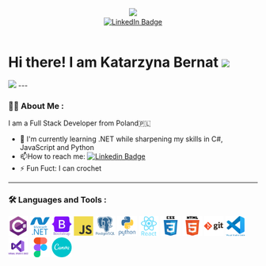 <div id="header" align="center">
 <img src="https://i.ibb.co/GRsxMLP/Original-size-Untitled-removebg-preview.png" width="200">
 <div id="badges">
 <a href="https://www.linkedin.com/in/katarzyna-bernat-05026625b/">
  <img src="https://img.shields.io/badge/LinkedIn-blue?style=for-the-badge&logo=linkedin&logoColor=white" alt="LinkedIn Badge"/>
 </a>
 </div>
 <img src="https://komarev.com/ghpvc/?username=Kashydo&style=flat-square&color=blue" alt=""/>
</div>
</div>
<h1>
  Hi there! I am Katarzyna Bernat
  <img src="https://media.giphy.com/media/hvRJCLFzcasrR4ia7z/giphy.gif" width="30px"/>
</h1>
<img src="https://i.ibb.co/H4JX1DH/Niebieskie-t-o-1.png" width="600"/>
</div>
---

### :woman_technologist: About Me :
I am a Full Stack Developer from Poland:poland:
- :seedling: I'm currently learning .NET while sharpening my skills in C#, JavaScript and Python
- :mailbox:How to reach me: [![Linkedin Badge](https://img.shields.io/badge/-KatarzynaBernat-blue?style=flat&logo=Linkedin&logoColor=white)](https://www.linkedin.com/in/katarzyna-bernat-05026625b/)
- :zap: Fun Fuct: I can crochet
---

### :hammer_and_wrench: Languages and Tools :
<div>
 <img src="https://github.com/devicons/devicon/blob/master/icons/csharp/csharp-original.svg" title="CSharp" **alt="CSharp" width="40" height="40">
 <img src="https://github.com/devicons/devicon/blob/master/icons/dot-net/dot-net-plain-wordmark.svg" title="dotNET" **alt=dotNET" width="40" height="40">
 <img src="https://github.com/devicons/devicon/blob/master/icons/bootstrap/bootstrap-original-wordmark.svg" title="Bootstrap" **alt="Bootstrap" width="40" height="40">
 <img src="https://github.com/devicons/devicon/blob/master/icons/javascript/javascript-original.svg" title="JavaScript" **alt="JavaScript" width="40" height="40">
 <img src="https://github.com/devicons/devicon/blob/master/icons/postgresql/postgresql-plain-wordmark.svg" title="PosgreSQL" **alt="PostgreSQL" width="40" height="40">
 <img src="https://github.com/devicons/devicon/blob/master/icons/python/python-original-wordmark.svg" title="Python" **alt="Python" width="40" height="40">
 <img src="https://github.com/devicons/devicon/blob/master/icons/react/react-original-wordmark.svg" title="React" **alt="React" width="40" height="40">
  <img src="https://github.com/devicons/devicon/blob/master/icons/css3/css3-original-wordmark.svg" title="CSS" **alt="CSS" width="40" height="40">
  <img src="https://github.com/devicons/devicon/blob/master/icons/html5/html5-original-wordmark.svg" title="HTML5" **alt="HTML5" width="40" height="40">
 <img src="https://github.com/devicons/devicon/blob/master/icons/git/git-original-wordmark.svg" title="GIT" **alt="GIT" width="40" height="40">
 <img src="https://github.com/devicons/devicon/blob/master/icons/vscode/vscode-original-wordmark.svg" title="VisualStudioCode" **alt="VisualStudioCode" width="40" height="40">
 <img src="https://github.com/devicons/devicon/blob/master/icons/visualstudio/visualstudio-original-wordmark.svg" title="VisualStudio" **alt="VisualStudio" width="40" height="40">
 <img src="https://github.com/devicons/devicon/blob/master/icons/figma/figma-original.svg" title="Figma" **alt="Figma" width="40" height="40">
 <img src="https://github.com/devicons/devicon/blob/master/icons/canva/canva-original.svg" title="Canva" **alt="Canva" width="40" height="40">
</div>

<!--
**Kashydo/Kashydo** is a ✨ _special_ ✨ repository because its `README.md` (this file) appears on your GitHub profile.

Here are some ideas to get you started:

- 🔭 I’m currently working on ...
- 🌱 I’m currently learning ...
- 👯 I’m looking to collaborate on ...
- 🤔 I’m looking for help with ...
- 💬 Ask me about ...
- 📫 How to reach me: ...
- 😄 Pronouns: ...
- ⚡ Fun fact: ...
-->
